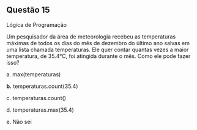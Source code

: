 

## Questão 15
Lógica de Programação

Um pesquisador da área de meteorologia recebeu as temperaturas máximas de todos os dias do mês de dezembro do último ano salvas em uma lista chamada temperaturas.
Ele quer contar quantas vezes a maior temperatura, de 35.4°C, foi atingida durante o mês. Como ele pode fazer isso?

a. max(temperaturas)

**b.** temperaturas.count(35.4)

c. temperaturas.count()

d. temperaturas.max(35.4)

e. Não sei



